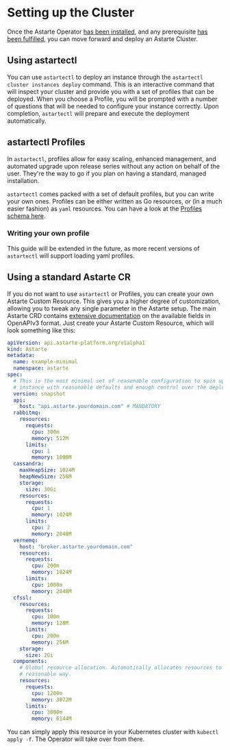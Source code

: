# Setting up the Cluster

Once the Astarte Operator [has been installed](030-installation_kubernetes.html), and any prerequisite
[has been fulfilled](020-prerequisites.html), you can move forward and deploy an Astarte Cluster.

## Using astartectl

You can use `astartectl` to deploy an instance through the `astartectl cluster instances deploy` command.
This is an interactive command that will inspect your cluster and provide you with a set of profiles that
can be deployed. When you choose a Profile, you will be prompted with a number of questions that will
be needed to configure your instance correctly. Upon completion, `astartectl` will prepare and execute the
deployment automatically.

## astartectl Profiles

In `astartectl`, profiles allow for easy scaling, enhanced management, and automated upgrade upon release
series without any action on behalf of the user. They're the way to go if you plan on having a standard,
managed installation.

`astartectl` comes packed with a set of default profiles, but you can write your own ones. Profiles can
be either written as Go resources, or (in a much easier fashion) as `yaml` resources. You can have a look
at the [Profiles schema here](https://github.com/astarte-platform/astartectl/blob/v0.11.0/cmd/cluster/deployment/astarte_cluster_profile.go).

### Writing your own profile

This guide will be extended in the future, as more recent versions of `astartectl` will support loading yaml
profiles.

## Using a standard Astarte CR

If you do not want to use `astartectl` or Profiles, you can create your own Astarte Custom Resource. This gives you
a higher degree of customization, allowing you to tweak any single parameter in the Astarte setup. The main
Astarte CRD contains
[extensive documentation](https://github.com/astarte-platform/astarte-kubernetes-operator/blob/v0.11.0/deploy/crds/api.astarte-platform.org_astartes_crd.yaml)
on the available fields in OpenAPIv3 format. Just create your Astarte Custom Resource, which will look something
like this:

```yaml
apiVersion: api.astarte-platform.org/v1alpha1
kind: Astarte
metadata:
  name: example-minimal
  namespace: astarte
spec:
  # This is the most minimal set of reasonable configuration to spin up an Astarte
  # instance with reasonable defaults and enough control over the deployment.
  version: snapshot
  api:
    host: "api.astarte.yourdomain.com" # MANDATORY
  rabbitmq:
    resources:
      requests:
        cpu: 300m
        memory: 512M
      limits:
        cpu: 1
        memory: 1000M
  cassandra:
    maxHeapSize: 1024M
    heapNewSize: 256M
    storage:
      size: 30Gi
    resources:
      requests:
        cpu: 1
        memory: 1024M
      limits:
        cpu: 2
        memory: 2048M
  vernemq:
    host: "broker.astarte.yourdomain.com"
    resources:
      requests:
        cpu: 200m
        memory: 1024M
      limits:
        cpu: 1000m
        memory: 2048M
  cfssl:
    resources:
      requests:
        cpu: 100m
        memory: 128M
      limits:
        cpu: 200m
        memory: 256M
    storage:
      size: 2Gi
  components:
    # Global resource allocation. Automatically allocates resources to components weighted in a
    # reasonable way.
    resources:
      requests:
        cpu: 1200m
        memory: 3072M
      limits:
        cpu: 3000m
        memory: 6144M
```

You can simply apply this resource in your Kubernetes cluster with `kubectl apply -f`. The Operator will take
over from there.
